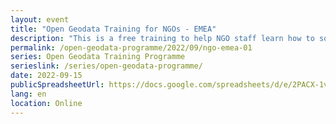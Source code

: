 ```yaml
---
layout: event
title: "Open Geodata Training for NGOs - EMEA"
description: "This is a free training to help NGO staff learn how to source, analyse and visualise geographic data to support social impact project. The programme is split into two phases, both delivered remotely: two days of live sessions and five weeks of mentoring."
permalink: /open-geodata-programme/2022/09/ngo-emea-01
series: Open Geodata Training Programme
serieslink: /series/open-geodata-programme/
date: 2022-09-15
publicSpreadsheetUrl: https://docs.google.com/spreadsheets/d/e/2PACX-1vQBSzALM4ZzHjdxjZu3vx2fW0pq9hAsejtUE87OMF-RQ2wJAiKQIT0_uCU_7i3ADc21T0rFG5K_zpKz/pub?output=csv 
lang: en
location: Online
---
```

